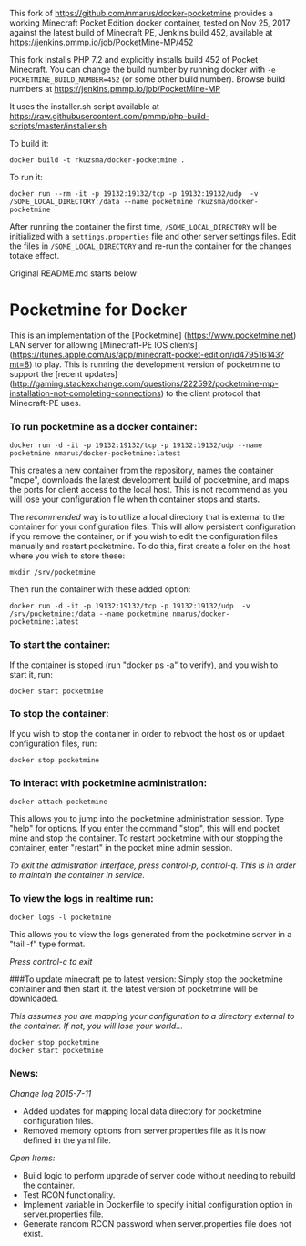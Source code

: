 This fork of https://github.com/nmarus/docker-pocketmine provides a working Minecraft Pocket Edition docker container, tested on Nov 25, 2017 against the latest build of Minecraft PE, Jenkins build 452, available at https://jenkins.pmmp.io/job/PocketMine-MP/452


This fork installs PHP 7.2 and explicitly installs build 452 of Pocket Minecraft. You can change the build number by running docker with `-e POCKETMINE_BUILD_NUMBER=452` (or some other build number).  Browse build numbers at https://jenkins.pmmp.io/job/PocketMine-MP


It uses the installer.sh script available at https://raw.githubusercontent.com/pmmp/php-build-scripts/master/installer.sh

To build it:
```
docker build -t rkuzsma/docker-pocketmine .
```

To run it:
```
docker run --rm -it -p 19132:19132/tcp -p 19132:19132/udp  -v /SOME_LOCAL_DIRECTORY:/data --name pocketmine rkuzsma/docker-pocketmine
```

After running the container the first time, `/SOME_LOCAL_DIRECTORY` will be initialized with a `settings.properties` file and other server settings files. Edit the files in `/SOME_LOCAL_DIRECTORY` and re-run the container for the changes totake effect.


Original README.md starts below

# Pocketmine for Docker

This is an implementation of the [Pocketmine] (https://www.pocketmine.net) LAN server for allowing [Minecraft-PE IOS clients] (https://itunes.apple.com/us/app/minecraft-pocket-edition/id479516143?mt=8) to play. This is running the development version of pocketmine to support the [recent updates] (http://gaming.stackexchange.com/questions/222592/pocketmine-mp-installation-not-completing-connections) to the client protocol that Minecraft-PE uses. 

### To run pocketmine as a docker container:

    docker run -d -it -p 19132:19132/tcp -p 19132:19132/udp --name pocketmine nmarus/docker-pocketmine:latest
    
This creates a new container from the repository, names the container "mcpe", downloads the latest development build of pocketmine, and maps the ports for client access to the local host. This is not recommend as you will lose your configuration file when th container stops and starts. 
    
The *recommended* way is to utilize a local directory that is external to the container for your configuration files. This will allow persistent configuration if you remove the container, or if you wish to edit the configuration files manually and restart pocketmine. To do this, first create a foler on the host where you wish to store these:

    mkdir /srv/pocketmine
    
Then run the container with these added option:

    docker run -d -it -p 19132:19132/tcp -p 19132:19132/udp  -v /srv/pocketmine:/data --name pocketmine nmarus/docker-pocketmine:latest

### To start the container:
If the container is stoped (run "docker ps -a" to verify), and you wish to start it, run: 

    docker start pocketmine

### To stop the container:
If you wish to stop the container in order to rebvoot the host os or updaet configuration files, run:

    docker stop pocketmine

### To interact with pocketmine administration:

    docker attach pocketmine
    
This allows you to jump into the pocketmine administration session. Type "help" for options. If you enter the command "stop", this will end pocket mine and stop the container. To restart pocketmine with our stopping the container, enter "restart" in the pocket mine admin session.
    
*To exit the admistration interface, press control-p, control-q. This is in order to maintain the container in service.*

### To view the logs in realtime run:

    docker logs -l pocketmine
    
This allows you to view the logs generated from the pocketmine server in a "tail -f" type format. 
    
*Press control-c to exit*

###To update minecraft pe to latest version:
Simply stop the pocketmine container and then start it. the latest version of pocketmine will be downloaded. 

*This assumes you are mapping your configuration to a directory external to the container. If not, you will lose your world...*

    docker stop pocketmine
    docker start pocketmine
    
### News:

*Change log 2015-7-11*

* Added updates for mapping local data directory for pocketmine configuration files.
* Removed memory options from server.properties file as it is now defined in the yaml file. 

*Open Items:*

* Build logic to perform upgrade of server code without needing to rebuild the container. 
* Test RCON functionality.
* Implement variable in Dockerfile to specify initial configuration option in server.properties file. 
* Generate random RCON password when server.properties file does not exist.
